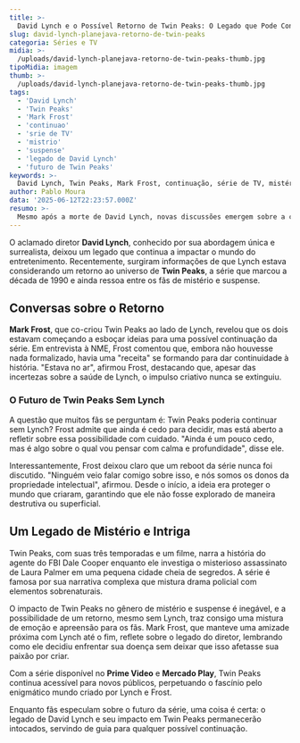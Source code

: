 ```yaml
---
title: >-
  David Lynch e o Possível Retorno de Twin Peaks: O Legado que Pode Continuar
slug: david-lynch-planejava-retorno-de-twin-peaks
categoria: Séries e TV
midia: >-
  /uploads/david-lynch-planejava-retorno-de-twin-peaks-thumb.jpg
tipoMidia: imagem
thumb: >-
  /uploads/david-lynch-planejava-retorno-de-twin-peaks-thumb.jpg
tags:
  - 'David Lynch'
  - 'Twin Peaks'
  - 'Mark Frost'
  - 'continuao'
  - 'srie de TV'
  - 'mistrio'
  - 'suspense'
  - 'legado de David Lynch'
  - 'futuro de Twin Peaks'
keywords: >-
  David Lynch, Twin Peaks, Mark Frost, continuação, série de TV, mistério, suspense, legado de David Lynch, futuro de Twin Peaks
author: Pablo Moura
data: '2025-06-12T22:23:57.000Z'
resumo: >-
  Mesmo após a morte de David Lynch, novas discussões emergem sobre a continuação de Twin Peaks. O co-criador Mark Frost revela que ideias estavam sendo esboçadas e que o futuro da série ainda está em aberto.
---
```


O aclamado diretor **David Lynch**, conhecido por sua abordagem única e surrealista, deixou um legado que continua a impactar o mundo do entretenimento. Recentemente, surgiram informações de que Lynch estava considerando um retorno ao universo de **Twin Peaks**, a série que marcou a década de 1990 e ainda ressoa entre os fãs de mistério e suspense.

## Conversas sobre o Retorno

**Mark Frost**, que co-criou Twin Peaks ao lado de Lynch, revelou que os dois estavam começando a esboçar ideias para uma possível continuação da série. Em entrevista à NME, Frost comentou que, embora não houvesse nada formalizado, havia uma "receita" se formando para dar continuidade à história. "Estava no ar", afirmou Frost, destacando que, apesar das incertezas sobre a saúde de Lynch, o impulso criativo nunca se extinguiu.

### O Futuro de Twin Peaks Sem Lynch

A questão que muitos fãs se perguntam é: Twin Peaks poderia continuar sem Lynch? Frost admite que ainda é cedo para decidir, mas está aberto a refletir sobre essa possibilidade com cuidado. "Ainda é um pouco cedo, mas é algo sobre o qual vou pensar com calma e profundidade", disse ele.

Interessantemente, Frost deixou claro que um reboot da série nunca foi discutido. "Ninguém veio falar comigo sobre isso, e nós somos os donos da propriedade intelectual", afirmou. Desde o início, a ideia era proteger o mundo que criaram, garantindo que ele não fosse explorado de maneira destrutiva ou superficial.

## Um Legado de Mistério e Intriga

Twin Peaks, com suas três temporadas e um filme, narra a história do agente do FBI Dale Cooper enquanto ele investiga o misterioso assassinato de Laura Palmer em uma pequena cidade cheia de segredos. A série é famosa por sua narrativa complexa que mistura drama policial com elementos sobrenaturais.

O impacto de Twin Peaks no gênero de mistério e suspense é inegável, e a possibilidade de um retorno, mesmo sem Lynch, traz consigo uma mistura de emoção e apreensão para os fãs. Mark Frost, que manteve uma amizade próxima com Lynch até o fim, reflete sobre o legado do diretor, lembrando como ele decidiu enfrentar sua doença sem deixar que isso afetasse sua paixão por criar.

Com a série disponível no **Prime Video** e **Mercado Play**, Twin Peaks continua acessível para novos públicos, perpetuando o fascínio pelo enigmático mundo criado por Lynch e Frost.

Enquanto fãs especulam sobre o futuro da série, uma coisa é certa: o legado de David Lynch e seu impacto em Twin Peaks permanecerão intocados, servindo de guia para qualquer possível continuação.